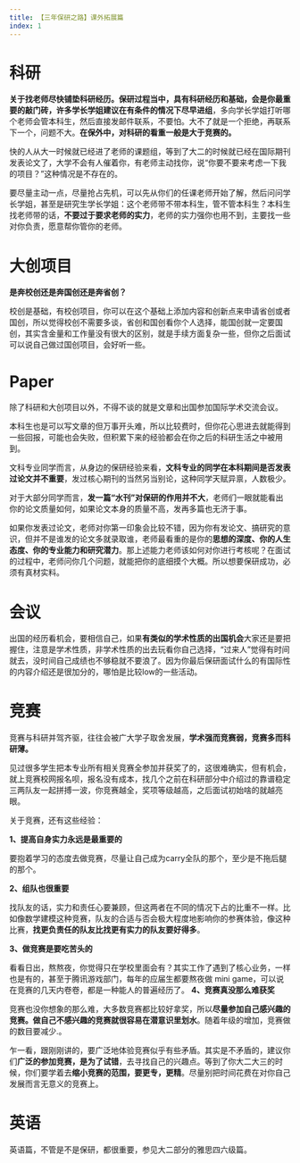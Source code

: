 ```yaml
---
title: 【三年保研之路】课外拓展篇
index: 1
---
```


# 科研

**关于找老师尽快铺垫科研经历。**保研过程当中，**具有科研经历和基础**，会是你最重要的敲门砖，许多学长学姐建议**在有条件的情况下尽早进组**，多向学长学姐打听哪个老师会管本科生，然后直接发邮件联系，不要怕。大不了就是一个拒绝，再联系下一个，问题不大。**在保外中，对科研的看重一般是大于竞赛的。**

快的人从大一时候就已经进了老师的课题组，等到了大二的时候就已经在国际期刊发表论文了，大学不会有人催着你，有老师主动找你，说“你要不要来考虑一下我的项目？”这种情况是不存在的。

要尽量主动一点，尽量抢占先机，可以先从你们的任课老师开始了解，然后问问学长学姐，甚至是研究生学长学姐：这个老师带不带本科生，管不管本科生？本科生找老师带的话，**不要过于要求老师的实力**，老师的实力强你也用不到，主要找一些对你负责，愿意帮你管你的老师。

# 大创项目

**是奔校创还是奔国创还是奔省创？**

校创是基础，有校创项目，你可以在这个基础上添加内容和创新点来申请省创或者国创，所以觉得校创不需要多谈，省创和国创看你个人选择，能国创就一定要国创，其实含金量和工作量没有很大的区别，就是手续方面复杂一些，但你之后面试可以说自己做过国创项目，会好听一些。

# Paper

除了科研和大创项目以外，不得不谈的就是文章和出国参加国际学术交流会议。

本科生也是可以写文章的但万事开头难，所以比较费时，但你花心思进去就能得到一些回报，可能也会失败，但积累下来的经验都会在你之后的科研生活之中被用到。

文科专业同学而言，从身边的保研经验来看，**文科专业的同学在本科期间是否发表过论文并不重要**，发过核心期刊的当然另当别论，这种同学天赋异禀，人数极少。

对于大部分同学而言，**发一篇“水刊”对保研的作用并不大**，老师们一眼就能看出你的论文质量如何，如果论文本身的质量不高，发再多篇也无济于事。

如果你发表过论文，老师对你第一印象会比较不错，因为你有发论文、搞研究的意识，但并不是谁发的论文多就录取谁，老师最看重的是你的**思想的深度、你的人生态度、你的专业能力和研究潜力**。那上述能力老师该如何对你进行考核呢？在面试的过程中，老师问你几个问题，就能把你的底细摸个大概。所以想要保研成功，必须有真材实料。

# 会议

出国的经历看机会，要相信自己，如果**有类似的学术性质的出国机会**大家还是要把握住，注意是学术性质，非学术性质的出去玩看你自己选择，“过来人”觉得有时间就去，没时间自己成绩也不够稳就不要浪了。因为你最后保研面试什么的有国际性的内容介绍还是很加分的，哪怕是比较low的一些活动。

# 竞赛

竞赛与科研并驾齐驱，往往会被广大学子取舍发展，**学术强而竞赛弱，竞赛多而科研薄。**

见过很多学生把本专业所有相关竞赛全参加并获奖了的，这很难确实，但有机会，就上竞赛校网报名呗，报名没有成本，找几个之前在科研部分中介绍过的靠谱稳定三两队友一起拼搏一波，你竞赛越全，奖项等级越高，之后面试初始啥的就越亮眼。

关于竞赛，还有这些经验：

**1、提高自身实力永远是最重要的**

要抱着学习的态度去做竞赛，尽量让自己成为carry全队的那个，至少是不拖后腿的那个。

**2、组队也很重要**

找队友的话，实力和责任心要兼顾，但这两者在不同的情况下占的比重不一样。比如像数学建模这种竞赛，队友的合适与否会极大程度地影响你的参赛体验，像这种比赛，**找更负责任的队友比找更有实力的队友要好得多**。

**3、做竞赛是要吃苦头的**

看看日出，熬熬夜，你觉得只在学校里面会有？其实工作了遇到了核心业务，一样也是有的，甚至于腾讯游戏部门，每年的应届生都要熬夜做 mini game，可以说在竞赛的几天内卷卷，都是一种能人的普遍经历了。 **4、竞赛真没那么难获奖**

竞赛也没你想象的那么难，大多数竞赛都比较好拿奖，所以**尽量参加自己感兴趣的竞赛。做自己不感兴趣的竞赛就很容易在潜意识里划水**。随着年级的增加，竞赛做的数目要减少.。

乍一看，跟刚刚讲的，要广泛地体验竞赛似乎有些矛盾。其实是不矛盾的，建议你们**广泛的参加竞赛，是为了试错**，去寻找自己的兴趣点。等到了你大二大三的时候，你们要学着去**缩小竞赛的范围，要更专，更精**。尽量别把时间花费在对你自己发展而言无意义的竞赛上。

# 英语

英语篇，不管是不是保研，都很重要，参见大二部分的雅思四六级篇。
